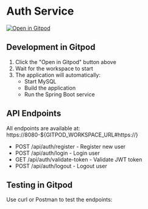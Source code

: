 # Auth Service

[![Open in Gitpod](https://gitpod.io/button/open-in-gitpod.svg)](https://gitpod.io/#https://github.com/YourUsername/YourRepo)

## Development in Gitpod

1. Click the "Open in Gitpod" button above
2. Wait for the workspace to start
3. The application will automatically:
   - Start MySQL
   - Build the application
   - Run the Spring Boot service

## API Endpoints

All endpoints are available at:
https://8080-${GITPOD_WORKSPACE_URL#https://}

- POST /api/auth/register - Register new user
- POST /api/auth/login - Login user
- GET /api/auth/validate-token - Validate JWT token
- POST /api/auth/logout - Logout user

## Testing in Gitpod

Use curl or Postman to test the endpoints:
